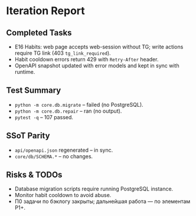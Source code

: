 # Iteration Report

## Completed Tasks
- E16 Habits: web page accepts web-session without TG; write actions require TG link (403 `tg_link_required`).
- Habit cooldown errors return 429 with `Retry-After` header.
- OpenAPI snapshot updated with error models and kept in sync with runtime.

## Test Summary
- `python -m core.db.migrate` – failed (no PostgreSQL).
- `python -m core.db.repair` – ran (no output).
- `pytest -q` – 107 passed.

## SSoT Parity
- `api/openapi.json` regenerated – in sync.
- `core/db/SCHEMA.*` – no changes.

## Risks & TODOs
- Database migration scripts require running PostgreSQL instance.
- Monitor habit cooldown to avoid abuse.
- П0 задачи по бэклогу закрыты; дальнейшая работа — по элементам P1+.
